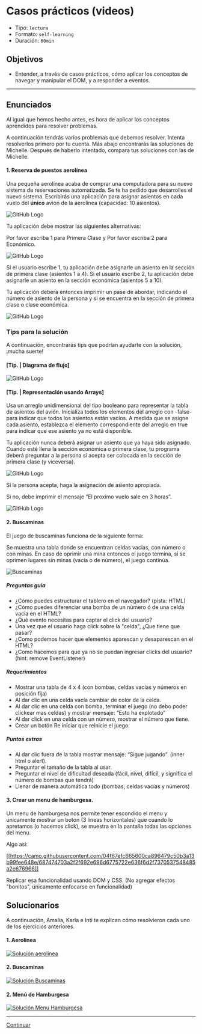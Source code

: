 # Casos prácticos (videos)
- Tipo: `lectura`
- Formato: `self-learning`
- Duración: `60min`

## Objetivos

- Entender, a través de casos prácticos, cómo aplicar los conceptos de navegar
y manipular el DOM, y a responder a eventos.

***

## Enunciados

Al igual que hemos hecho antes, es hora de aplicar los conceptos aprendidos
para resolver problemas.

A continuación tendrás varios problemas que debemos resolver. Intenta
resolverlos primero por tu cuenta. Más abajo encontrarás las soluciones
de Michelle. Después de haberlo intentado, compara tus soluciones
con las de Michelle.   

#### 1. Reserva de puestos aerolínea

Una pequeña aerolínea acaba de comprar una computadora para su nuevo sistema de reservaciones automatizada. Se te ha pedido que desarrolles el nuevo sistema. Escribirás una aplicación para asignar asientos en cada vuelo del __único__ avión de la aerolínea (capacidad: 10 asientos).

![GitHub Logo](https://image.ibb.co/eMz26v/avion_2.jpg)

Tu aplicación debe mostrar las siguientes alternativas:

Por favor escriba 1 para Primera Clase y Por favor escriba 2 para Económico.

![GitHub Logo](https://image.ibb.co/mh9PKF/avion_3.jpg)

Si el usuario escribe 1, tu aplicación debe asignarle un asiento en la sección de primera clase (asientos 1 a 4). Si el usuario escribe 2, tu aplicación debe asignarle un asiento en la sección económica (asientos 5 a 10).

Tu aplicación deberá entonces imprimir un pase de abordar, indicando el número de asiento de la persona y si se encuentra en la sección de primera clase o clase económica.

![GitHub Logo](https://image.ibb.co/d8gtDa/avion_4.jpg)


### Tips para la solución

A continuación, encontrarás tips que podrían ayudarte con la solución, ¡mucha suerte!

#### [Tip. | Diagrama de flujo]

![GitHub Logo](https://image.ibb.co/bQ86Ya/untitled_8.jpg)


#### [Tip. | Representación usando Arrays]

Usa un arreglo unidimensional del tipo booleano para representar la tabla de asientos del avión. Inicializa todos los elementos del arreglo con -false- para indicar que todos los asientos están vacíos. A medida que se asigne cada asiento, establezca el elemento correspondiente del arreglo en true para indicar que ese asiento ya no está disponible.

Tu aplicación nunca deberá asignar un asiento que ya haya sido asignado. Cuando esté llena la sección económica o primera clase, tu programa deberá preguntar a la persona si acepta ser colocada en la sección de primera clase (y viceversa).

![GitHub Logo](https://image.ibb.co/nH4rzF/avion_6.jpg)

Si la persona acepta, haga la asignación de asiento apropiada.

Si no, debe imprimir el mensaje “El proximo vuelo sale en 3 horas”.

![GitHub Logo](https://image.ibb.co/d2Hpmv/avion_7.jpg)


#### 2. Buscaminas
El juego de buscaminas funciona de la siguiente forma:

Se muestra una tabla donde se encuentran celdas vacías, con número o con minas. En caso de oprimir una mina entonces el juego termina, si se oprimen lugares sin minas (vacia o de número), el juego continúa.

![Buscaminas](https://lh4.googleusercontent.com/c4jnMEV2CirXxh8CRzP1y6_VSqfPOLNQnTGyv2uKyPzEMfa42ztBClyMCigW7K3dJqNWacIJDjaj-kfVDFWtQbHySxNhSSRBPVnf2Q2SbHK3MUkWD0WMpsVyXeUAfrI11ya9heW5lng)

##### Preguntas guia
- ¿Cómo puedes estructurar el tablero en el navegador? (pista: HTML)
- ¿Cómo puedes diferenciar una bomba de un número ó de una celda vacia en el HTML?
- ¿Qué evento necesitas para captar el click del usuario?
- Una vez que el usuario haga click sobre la "celda", ¿Que tiene que pasar?
- ¿Como podemos hacer que elementos aparescan y desaparescan en el HTML?
- ¿Como hacemos para que ya no se puedan ingresar clicks del usuario? (hint: remove EventListener)

##### Requerimientos
- Mostrar una tabla de 4 x 4 (con bombas, celdas vacías y números en posición fija)
- Al dar clic en una celda vacía cambiar de color de la celda.
- Al dar clic en una celda con bomba, terminar el juego (no debo poder clickear mas celdas) y mostrar mensaje: “Esto ha explotado”
- Al dar click en una celda con un número, mostrar el número que tiene.
- Crear un botón Re iniciar que reinicie el juego.

##### Puntos extras
- Al dar clic fuera de la tabla mostrar mensaje: “Sigue jugando”. (inner html o alert).
- Preguntar el tamaño de la tabla al usar.
- Preguntar el nivel de dificultad deseada (fácil, nivel, difícil, y significa el número de bombas que tendrá)
- Llenar de manera automática todo (bombas, celdas vacías y números)

#### 3. Crear un menu de hamburgesa.

Un menu de hamburgesa nos permite tener escondido el menu y únicamente mostrar un boton (3 lineas horizontales) que cuando lo apretamos (o hacemos click), se muestra en la pantalla todas las opciones del menu.

Algo asi:

[[https://camo.githubusercontent.com/04f67efc665600ca896479c50b3a13b99fee648e/687474703a2f2f692e696d6775722e636f6d2f7370537548485a2e676966]]

Replicar esa funcionalidad usando DOM y CSS. (No agregar efectos "bonitos", únicamente enfocarse en funcionalidad)

## Solucionarios

A continuación, Amalia, Karla e Inti te explican cómo resolvieron cada uno de los
ejercicios anteriores.  

#### 1. Aerolinea

[![Solución aerolínea](https://img.youtube.com/vi/ov2pYXulNvc/0.jpg)](https://www.youtube.com/watch?v=ov2pYXulNvc)

#### 2. Buscaminas

[![Solución Buscaminas](https://img.youtube.com/vi/ZtnY3ojz91k/0.jpg)](https://www.youtube.com/watch?v=ZtnY3ojz91k)

#### 2. Menú de Hamburgesa

[![Solución Menu Hamburgesa](https://img.youtube.com/vi/ej2MVZpPaoM/0.jpg)](https://www.youtube.com/watch?v=ej2MVZpPaoM)


***

[Continuar]()
